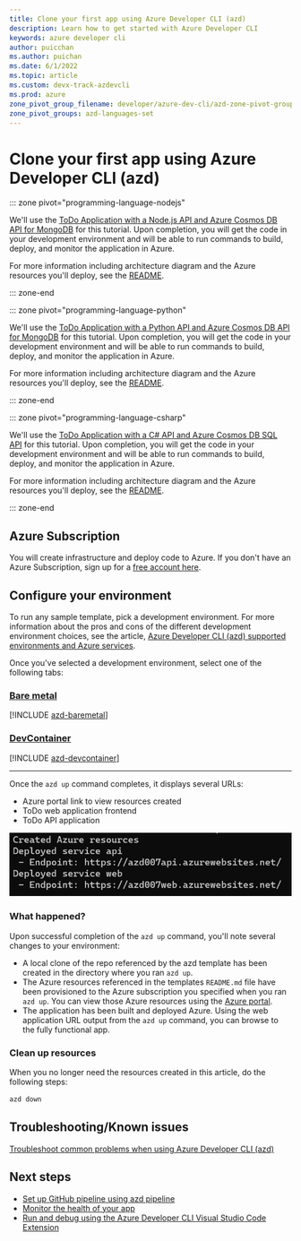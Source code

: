 ```yaml
---
title: Clone your first app using Azure Developer CLI (azd)
description: Learn how to get started with Azure Developer CLI
keywords: azure developer cli
author: puicchan
ms.author: puichan
ms.date: 6/1/2022
ms.topic: article
ms.custom: devx-track-azdevcli
ms.prod: azure
zone_pivot_group_filename: developer/azure-dev-cli/azd-zone-pivot-groups.json
zone_pivot_groups: azd-languages-set
---
```


# Clone your first app using Azure Developer CLI (azd)

::: zone pivot="programming-language-nodejs"

We'll use the [ToDo Application with a Node.js API and Azure Cosmos DB API for MongoDB](https://github.com/azure-samples/todo-nodejs-mongo) for this tutorial. Upon completion, you will get the code in your development environment and will be able to run commands to build, deploy, and monitor the application in Azure.

For more information including architecture diagram and the Azure resources you'll deploy, see the [README](https://github.com/Azure-Samples/todo-nodejs-mongo/blob/main/README.md).

::: zone-end

::: zone pivot="programming-language-python"

We'll use the [ToDo Application with a Python API and Azure Cosmos DB API for MongoDB](https://github.com/azure-samples/todo-python-mongo) for this tutorial. Upon completion, you will get the code in your development environment and will be able to run commands to build, deploy, and monitor the application in Azure.

For more information including architecture diagram and the Azure resources you'll deploy, see the [README](https://github.com/Azure-Samples/todo-python-mongo/blob/main/README.md).

::: zone-end

::: zone pivot="programming-language-csharp"

We'll use the [ToDo Application with a C# API and Azure Cosmos DB SQL API](https://github.com/Azure-Samples/todo-csharp-cosmos-sql) for this tutorial. Upon completion, you will get the code in your development environment and will be able to run commands to build, deploy, and monitor the application in Azure.

For more information including architecture diagram and the Azure resources you'll deploy, see the [README](https://github.com/Azure-Samples/todo-csharp-cosmos-sql/blob/main/README.md).

::: zone-end

## Azure Subscription

You will create infrastructure and deploy code to Azure. If you don't have an Azure Subscription, sign up for a [free account here](https://azure.microsoft.com/free/).

## Configure your environment

To run any sample template, pick a development environment. For more information about the pros and cons of the different development environment choices, see the article, [Azure Developer CLI (azd) supported environments and Azure services]( ./development-environment-choices.md).

Once you've selected a development environment, select one of the following tabs:

### [Bare metal](#tab/bare-metal)

[!INCLUDE [azd-baremetal](includes/azd-baremetal.md)]

### [DevContainer](#tab/devcontainer)

[!INCLUDE [azd-devcontainer](includes/azd-devcontainer.md)]

---

Once the `azd up` command completes, it displays several URLs:

- Azure portal link to view resources created
- ToDo web application frontend
- ToDo API application

!["azd up output"](media/get-started/urls.png)

### What happened?

Upon successful completion of the `azd up` command, you'll note several changes to your environment:

- A local clone of the repo referenced by the azd template has been created in the directory where you ran `azd up`.
- The Azure resources referenced in the templates `README.md` file have been provisioned to the Azure subscription you specified when you ran `azd up`. You can view those Azure resources using the [Azure portal](https://portal.azure.com).
- The application has been built and deployed Azure. Using the web application URL output from the `azd up` command, you can browse to the fully functional app.

### Clean up resources

When you no longer need the resources created in this article, do the following steps:

``` bash
azd down
```

## Troubleshooting/Known issues

[Troubleshoot common problems when using Azure Developer CLI (azd)](troubleshoot.md)

## Next steps

* [Set up GitHub pipeline using azd pipeline](how-to-update-and-deploy-using-GitHub-Action.md)
* [Monitor the health of your app](how-to-monitor-your-app.md)
* [Run and debug using the Azure Developer CLI Visual Studio Code Extension](how-to-use-vscode-extension-to-debug-locally.md)
